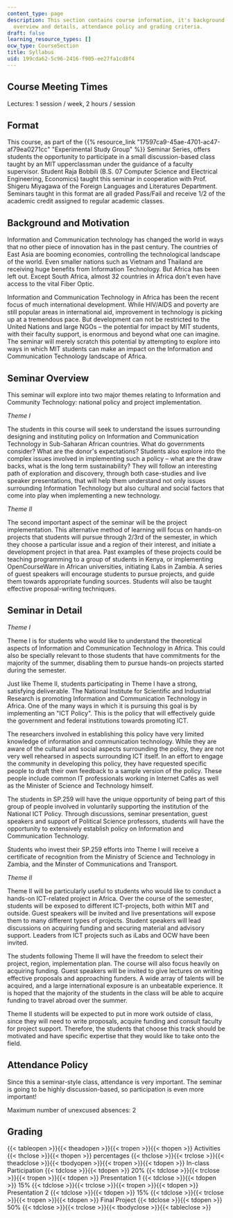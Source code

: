 ```yaml
---
content_type: page
description: This section contains course information, it's background, seminar's
  overview and details, attendance policy and grading criteria.
draft: false
learning_resource_types: []
ocw_type: CourseSection
title: Syllabus
uid: 199cda62-5c96-2416-f905-ee27fa1cd8f4
---
```

## Course Meeting Times

Lectures: 1 session / week, 2 hours / session

## Format

This course, as part of the {{% resource_link "17597ca9-45ae-4701-ac47-af79ea0271cc" "Experimental Study Group" %}} Seminar Series, offers students the opportunity to participate in a small discussion-based class taught by an MIT upperclassman under the guidance of a faculty supervisor. Student Raja Bobbili (B.S. 07 Computer Science and Electrical Engineering, Economics) taught this seminar in cooperation with Prof. Shigeru Miyagawa of the Foreign Languages and Literatures Department. Seminars taught in this format are all graded Pass/Fail and receive 1/2 of the academic credit assigned to regular academic classes.

## Background and Motivation

Information and Communication technology has changed the world in ways that no other piece of innovation has in the past century. The countries of East Asia are booming economies, controlling the technological landscape of the world. Even smaller nations such as Vietnam and Thailand are receiving huge benefits from Information Technology. But Africa has been left out. Except South Africa, almost 32 countries in Africa don't even have access to the vital Fiber Optic.

Information and Communication Technology in Africa has been the recent focus of much international development. While HIV/AIDS and poverty are still popular areas in international aid, improvement in technology is picking up at a tremendous pace. But development can not be restricted to the United Nations and large NGOs – the potential for impact by MIT students, with their faculty support, is enormous and beyond what one can imagine. The seminar will merely scratch this potential by attempting to explore into ways in which MIT students can make an impact on the Information and Communication Technology landscape of Africa.

## Seminar Overview

This seminar will explore into two major themes relating to Information and Community Technology: national policy and project implementation.

*Theme I*

The students in this course will seek to understand the issues surrounding designing and instituting policy on Information and Communication Technology in Sub-Saharan African countries. What do governments consider? What are the donor's expectations? Students also explore into the complex issues involved in implementing such a policy – what are the draw backs, what is the long term sustainability? They will follow an interesting path of exploration and discovery, through both case-studies and live speaker presentations, that will help them understand not only issues surrounding Information Technology but also cultural and social factors that come into play when implementing a new technology.

*Theme II*

The second important aspect of the seminar will be the project implementation. This alternative method of learning will focus on hands-on projects that students will pursue through 2/3rd of the semester, in which they choose a particular issue and a region of their interest, and initiate a development project in that area. Past examples of these projects could be teaching programming to a group of students in Kenya, or implementing OpenCourseWare in African universities, initiating iLabs in Zambia. A series of guest speakers will encourage students to pursue projects, and guide them towards appropriate funding sources. Students will also be taught effective proposal-writing techniques.

## Seminar in Detail

*Theme I*

Theme I is for students who would like to understand the theoretical aspects of Information and Communication Technology in Africa. This could also be specially relevant to those students that have commitments for the majority of the summer, disabling them to pursue hands-on projects started during the semester.

Just like Theme II, students participating in Theme I have a strong, satisfying deliverable. The National Institute for Scientific and Industrial Research is promoting Information and Communication Technology in Africa. One of the many ways in which it is pursuing this goal is by implementing an "ICT Policy". This is the policy that will effectively guide the government and federal institutions towards promoting ICT.

The researchers involved in establishing this policy have very limited knowledge of information and communication technology. While they are aware of the cultural and social aspects surrounding the policy, they are not very well rehearsed in aspects surrounding ICT itself. In an effort to engage the community in developing this policy, they have requested specific people to draft their own feedback to a sample version of the policy. These people include common IT professionals working in Internet Cafés as well as the Minister of Science and Technology himself.

The students in SP.259 will have the unique opportunity of being part of this group of people involved in voluntarily supporting the institution of the National ICT Policy. Through discussions, seminar presentation, guest speakers and support of Political Science professors, students will have the opportunity to extensively establish policy on Information and Communication Technology.

Students who invest their SP.259 efforts into Theme I will receive a certificate of recognition from the Ministry of Science and Technology in Zambia, and the Minster of Communications and Transport.

*Theme II*

Theme II will be particularly useful to students who would like to conduct a hands-on ICT-related project in Africa. Over the course of the semester, students will be exposed to different ICT-projects, both within MIT and outside. Guest speakers will be invited and live presentations will expose them to many different types of projects. Student speakers will lead discussions on acquiring funding and securing material and advisory support. Leaders from ICT projects such as iLabs and OCW have been invited.

The students following Theme II will have the freedom to select their project, region, implementation plan. The course will also focus heavily on acquiring funding. Guest speakers will be invited to give lectures on writing effective proposals and approaching funders. A wide array of talents will be acquired, and a large international exposure is an unbeatable experience. It is hoped that the majority of the students in the class will be able to acquire funding to travel abroad over the summer.

Theme II students will be expected to put in more work outside of class, since they will need to write proposals, acquire funding and consult faculty for project support. Therefore, the students that choose this track should be motivated and have specific expertise that they would like to take onto the field.

## Attendance Policy

Since this a seminar-style class, attendance is very important. The seminar is going to be highly discussion-based, so participation is even more important!

Maximum number of unexcused absences: 2

## Grading

{{< tableopen >}}{{< theadopen >}}{{< tropen >}}{{< thopen >}}
Activities
{{< thclose >}}{{< thopen >}}
percentages
{{< thclose >}}{{< trclose >}}{{< theadclose >}}{{< tbodyopen >}}{{< tropen >}}{{< tdopen >}}
In-class Participation
{{< tdclose >}}{{< tdopen >}}
20%
{{< tdclose >}}{{< trclose >}}{{< tropen >}}{{< tdopen >}}
Presentation 1
{{< tdclose >}}{{< tdopen >}}
15%
{{< tdclose >}}{{< trclose >}}{{< tropen >}}{{< tdopen >}}
Presentation 2
{{< tdclose >}}{{< tdopen >}}
15%
{{< tdclose >}}{{< trclose >}}{{< tropen >}}{{< tdopen >}}
Final Project
{{< tdclose >}}{{< tdopen >}}
50%
{{< tdclose >}}{{< trclose >}}{{< tbodyclose >}}{{< tableclose >}}